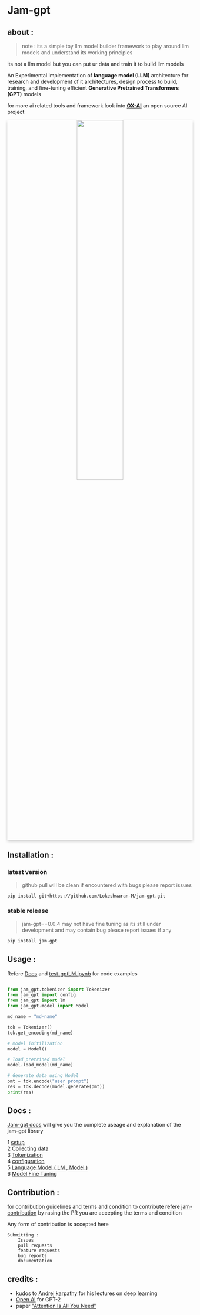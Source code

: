 # Jam-gpt

## about :

> note : its a simple toy llm model builder framework to play around llm models and understand its working principles 

its not a llm model but you can put ur data and train it to build llm models 

An Experimental implementation of **language model (LLM)** architecture for research and development of it architectures, design process to build, training, and fine-tuning efficient **Generative Pretrained Transformers (GPT)** models 

for more ai related tools and framework look into **[OX-AI](https://github.com/ox-ai)** an open source AI project 


<a  href="https://github.com/ox-ai">
<div align="center" style="box-shadow: 0 4px 8px 0 rgba(0, 0, 0, 0.2);">
<img src="https://github-production-user-asset-6210df.s3.amazonaws.com/80915494/280809858-85e91e19-80a6-443a-a532-eccb3de4de9d.svg" width="50%" height="50%" >
</div>
</a>

## Installation :

### latest version
> github pull will be clean if encountered with bugs please report issues
```bash
pip install git+https://github.com/Lokeshwaran-M/jam-gpt.git
```

### stable release
> jam-gpt==0.0.4 may not have fine tuning as its still under development and may contain bug please report issues if any 

```bash
pip install jam-gpt
```



## Usage :

Refere [Docs](./docs/jam-gpt.md) and [test-gptLM.ipynb](test-gptLM.ipynb) for code examples

```python

from jam_gpt.tokenizer import Tokenizer
from jam_gpt import config
from jam_gpt import lm
from jam_gpt.model import Model

md_name = "md-name"

tok = Tokenizer()
tok.get_encoding(md_name)

# model initilization
model = Model()

# load pretrined model
model.load_model(md_name)

# Generate data using Model
pmt = tok.encode("user prompt")
res = tok.decode(model.generate(pmt))
print(res)

```

## Docs :

[Jam-gpt docs](./docs/jam-gpt.md) will give you the complete useage and explanation of the jam-gpt library

1 [ setup](./docs/jam-gpt.md#1-setup)  
2 [ Collecting data](./docs/jam-gpt.md#2-collecting-data)  
3 [ Tokenization](./docs/jam-gpt.md#3-tokenization)  
4 [ configuration](./docs/jam-gpt.md#4-configuration)  
5 [ Language Model ( LM , Model )](./docs/jam-gpt.md#5-language-model--lm--model)  
6 [ Model Fine Tuning](./docs/jam-gpt.md#6-model-fine-tuning)

## Contribution :

for contribution guidelines and terms and condition to contribute refere [jam-contribution](https://github.com/Lokeshwaran-M/jam-contribution.git) by rasing the PR you are accepting the terms and condition

Any form of contribution is accepted here

    Submitting :
        Issues
        pull requests
        feature requests
        bug reports
        documentation

## credits :

* kudos to [Andrej karpathy](https://github.com/karpathy) for his lectures on deep learning 
* [Open AI](https://github.com/openai) for GPT-2
* paper ["Attention Is All You Need"](https://arxiv.org/pdf/1706.03762.pdf)

